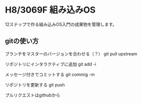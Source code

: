 H8/3069F 組み込みOS
==========

12ステップで作る組み込みOS入門の成果物を管理します。


gitの使い方
----------
ブランチをマスターのバージョンを合わせる（？）
git pull upstream

リポジトリにインタラクティブに追加
git add -i

メッセージ付きでコミットする
git commig -m

リポジトリを更新する
git push 

プルリクエストはgithubから
